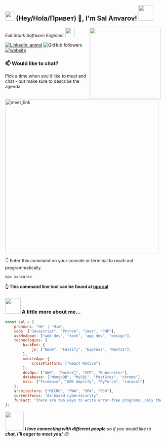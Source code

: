 <h2><img src="https://emojis.slackmojis.com/emojis/images/1531849430/4246/blob-sunglasses.gif?1531849430" width="30"/> (Hey/Hola/Привет) 👋, I'm Sal Anvarov! <img src="https://media.giphy.com/media/12oufCB0MyZ1Go/giphy.gif" width="50"></h2>
<img align='right' src="https://www.sal-anvarov.com/assets/logo/logo-lg.png" width="230">
<p><em>Full Stack Software Engineer
</a><img src="https://media.giphy.com/media/WUlplcMpOCEmTGBtBW/giphy.gif" width="30"> 
</em></p>

[![Linkedin: anmol](https://img.shields.io/badge/-sal_anvarov-blue?style=flat-square&logo=Linkedin&logoColor=white&link=https://www.linkedin.com/in/sal-anvarov/)](https://www.linkedin.com/in/sal-anvarov/)
![GitHub followers](https://img.shields.io/github/followers/msanvarov?label=Follow&style=social)
[![website](https://img.shields.io/badge/Website-46a2f1.svg?&style=flat-square&logo=Google-Chrome&logoColor=white&link=https://sal-anvarov.com/)](https://sal-anvarov.com/)

### 📫 Would like to chat?

Pick a time when you'd like to meet and chat - but make sure to describe the agenda

<a href="https://calendly.com/msalanvarov/30min" target="_blank"><img width="498" alt="meet_link" src="https://user-images.githubusercontent.com/15426564/144297439-f530f383-e73e-41e0-9914-a9b7d3f432e5.png"></a>

👇 Enter this command on your console or terminal to reach out programmatically.

```bash
npx sanvarov
```
**👆 This command line tool can be found at [npx sal](https://github.com/msanvarov/npx-business-card)**

### <img src="https://media.giphy.com/media/VgCDAzcKvsR6OM0uWg/giphy.gif" width="50"> A little more about me...  

```javascript
const sal = {
    pronouns: "He" | "Him",
    code: ["Javascript", "Python", "Java", "PHP"],
    askMeAbout: ["web dev", "tech", "app dev", "design"],
    technologies: {
        backEnd: {
            js: ["Node", "Fastify", "Express", "NestJS"],
        },
        mobileApp: {
            crossPlatform: ["React Native"]
        },
        devOps: ["AWS", "Docker🐳", "GCP", "Kubernetes"],
        databases: ["MongoDB", "MySQL", "PostGres", "chroma"],
        misc: ["Firebase", "AWS Amplify", "PyTorch", "Laravel"]
    },
    architecture: ["MICRO", "PWA", "SPA", "SSR"],
    currentFocus: "Ai-based cybersecurity",
    funFact: "There are two ways to write error-free programs; only the third one works"
};
```

<img src="https://media.giphy.com/media/LnQjpWaON8nhr21vNW/giphy.gif" width="60"> <em><b>I love connecting with different people</b> so if you would like to <b>chat, I'll eager to meet you!</b> 😊</em>
